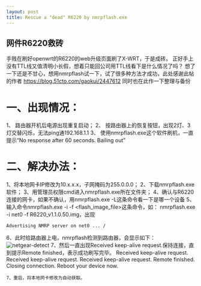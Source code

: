 ```yaml
---
layout: post
title: Rescue a "dead" R6220 by nmrpflash.exe
---
```


## 网件R6220救砖

手贱在刷好openwrt的R6220的web升级页面刷了X-WRT，于是成砖。
正好手上没有TTL线又值清明小长假，想着只能回公司用TTL线看下是什么情况了吗？
想了一下还是不甘心，想用nmrpflash试一下，试了很多种方法才成功，此处感谢此帖的作者
https://blog.51cto.com/gaokui/2447612
同时也在此作一下整理与备份

# 一、出现情况：
1、 路由器开机后电源出现重复启动；
2、 按路由器上的恢复按钮，出现2灯、3灯交替闪烁，无法ping通192.168.1.1
3、 使用nmrpflash.exe这个软件刷机，一直提示“No response after 60 seconds. Bailing out”

# 二、解决办法：
1、将本地网卡IP修改为10.x.x.x，子网掩码为255.0.0.0；
2、下载nmrpflash.exe软件；
3、用管理员权限cmd进入nmrpflash.exe所在文件夹；
4、确认与R6220连接的网卡，如果不确认，用nmrpflash.exe -L这条命令看一下是哪一个设备
5、输入命令nmrpflash.exe -i <device> -f <flash_image_file>这条命令，如：
nmrpflash.exe -i net0 -f R6220_v1.1.0.50.img，出现
~~~
Advertising NMRP server on net0 ... /
~~~
6、此时给路由器上电，nmrpflash检测到路由器，会显示如下：
![netgear-detect](https://github.com/dupidog/dupidog.github.io/blob/master/images/netgear-nmrpflash-detect.jpg?raw=true)
7、然后一直出现Received keep-alive request.保持连接，直到提示Remote finished，表示成功刷写完毕。
Received keep-alive request.
Received keep-alive request.
Received keep-alive request.
Remote finished. Closing connection.
Reboot your device now.
~~~
7、重启，将本地网卡修改为自动获取。